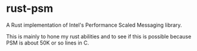 # rust-psm
A Rust implementation of Intel's Performance Scaled Messaging library.

This is mainly to hone my rust abilities and to see if this is possible because PSM is about 50K or so lines in C.
